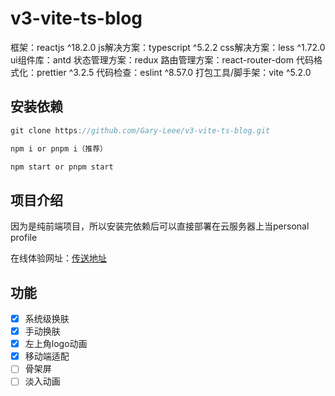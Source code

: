 # v3-vite-ts-blog

框架：reactjs ^18.2.0
js解决方案：typescript ^5.2.2
css解决方案：less ^1.72.0
ui组件库：antd 
状态管理方案：redux 
路由管理方案：react-router-dom 
代码格式化：prettier ^3.2.5
代码检查：eslint ^8.57.0
打包工具/脚手架：vite ^5.2.0

## 安装依赖

```javascript
git clone https://github.com/Gary-Leee/v3-vite-ts-blog.git

npm i or pnpm i（推荐）

npm start or pnpm start
```

## 项目介绍

因为是纯前端项目，所以安装完依赖后可以直接部署在云服务器上当personal profile

在线体验网址：[传送地址](http://garyleee.cool/ 'Gary leee')

## 功能

- [x] 系统级换肤
- [x] 手动换肤
- [x] 左上角logo动画
- [x] 移动端适配
- [ ] 骨架屏
- [ ] 淡入动画
